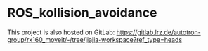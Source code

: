 # ROS_kollision_avoidance

This project is also hosted on GitLab:
https://gitlab.lrz.de/autotron-group/rx160_moveit/-/tree/jiajia-workspace?ref_type=heads

